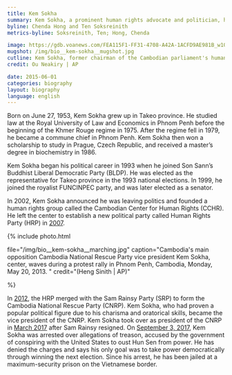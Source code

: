 ```yaml
---
title: Kem Sokha
summary: Kem Sokha, a prominent human rights advocate and politician, heads the Cambodia National Rescue Party. Since September 2017, he has been imprisoned for treason.
byline: Chenda Hong and Ten Soksreinith
metrics-byline: Soksreinith, Ten; Hong, Chenda

image: https://gdb.voanews.com/FEA115F1-FF31-4708-A42A-1ACFD9AE981B_w1023_s.jpg
mugshot: /img/bio__kem-sokha__mugshot.jpg
cutline: Kem Sokha, former chairman of the Cambodian parliament's human rights commission, center, greets the press as he leaves the Phnom Penh Municipal Court in Cambodia Tuesday, Dec. 15, 1998.
credit: Ou Neakiry | AP

date: 2015-06-01
categories: biography
layout: biography
language: english
---
```



Born on June 27, 1953, Kem Sokha grew up in Takeo province. He studied law at the Royal University of Law and Economics in Phnom Penh before the beginning of the Khmer Rouge regime in 1975. After the regime fell in 1979, he became a commune chief in Phnom Penh. Kem Sokha then won a scholarship to study in Prague, Czech Republic, and received a master’s degree in biochemistry in 1986. 

Kem Sokha began his political career in 1993 when he joined Son Sann’s Buddhist Liberal Democratic Party (BLDP). He was elected as the representative for Takeo province in the 1993 national elections. In 1999, he joined the royalist FUNCINPEC party, and was later elected as a senator.  

In 2002, Kem Sokha announced he was leaving politics and founded a human rights group called the Cambodian Center for Human Rights (CCHR). He left the center to establish a new political party called Human Rights Party (HRP) in <a href="#july_2007" class="trigger__factbox">2007</a>.



{% include photo.html

file="/img/bio__kem-sokha__marching.jpg"
caption="Cambodia's main opposition Cambodia National Rescue Party vice president Kem Sokha, center, waves during a protest rally in Phnom Penh, Cambodia, Monday, May 20, 2013. "
credit="(Heng Sinith | AP)"

%}



In <a href="#july_17_2012" class="trigger__factbox">2012</a>, the HRP merged with the Sam Rainsy Party (SRP) to form the Cambodia National Rescue Party (CNRP). Kem Sokha, who had proven a popular political figure due to his charisma and oratorical skills, became the vice president of the CNRP. Kem Sokha took over as president of the CNRP in <a href="#march_2017" class="trigger__factbox">March 2017</a> after Sam Rainsy resigned. On <a href="#sept_3_2017" class="trigger__factbox">September 3, 2017</a>, Kem Sokha was arrested over allegations of treason, accused by the government of conspiring with the United States to oust Hun Sen from power. He has denied the charges and says his only goal was to take power democratically through winning the next election. Since his arrest, he has been jailed at a maximum-security prison on the Vietnamese border. 
